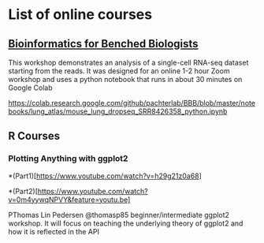 # List of online courses


## [Bioinformatics for Benched Biologists](https://www.youtube.com/watch?v=vKsh_ovq8x8&feature=youtu.be)

This workshop demonstrates an analysis of a single-cell RNA-seq dataset starting from the reads. It was designed for an online 1-2 hour Zoom workshop and uses a python notebook that runs in about 30 minutes on Google Colab

https://colab.research.google.com/github/pachterlab/BBB/blob/master/notebooks/lung_atlas/mouse_lung_dropseq_SRR8426358_python.ipynb

##  R Courses

### Plotting Anything with ggplot2 

*(Part1)[https://www.youtube.com/watch?v=h29g21z0a68]

*(Part2)[https://www.youtube.com/watch?v=0m4yywqNPVY&feature=youtu.be]  


PThomas Lin Pedersen @thomasp85 beginner/intermediate ggplot2 workshop. 
It will focus on teaching the underlying theory of ggplot2 and how it is reflected in the API
